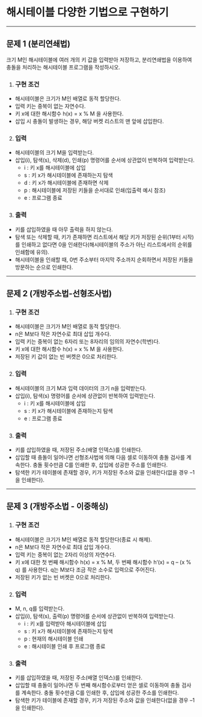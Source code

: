 <h1><strong >해시테이블 다양한 기법으로 구현하기</strong></h1>
<hr>

## 문제 1 (분리연쇄법)
크기 M인 해시테이블에 여러 개의 키 값을 입력받아 저장하고, 분리연쇄법을 이용하여 충돌을 처리하는 해시테이블 프로그램을 작성하시오. 

1. ### 구현 조건
- 해시테이블은 크기가 M인 배열로 동적 할당한다. 
- 입력 키는 중복이 없는 자연수다. 
- 키 x에 대한 해시함수 h(x) = x % M 을 사용한다.
- 삽입 시 충돌이 발생하는 경우, 해당 버켓 리스트의 맨 앞에 삽입한다.

2. ### 입력
- 해시테이블의 크기 M을 입력받는다. 
- 삽입(i), 탐색(s), 삭제(d), 인쇄(p) 명령어를 순서에 상관없이 반복하여 입력받는다. 
    - i <x> : 키 x를 해시테이블에 삽입
    - s <x> : 키 x가 해시테이블에 존재하는지 탐색
    - d <x> : 키 x가 해시테이블에 존재하면 삭제
    - p : 해시테이블에 저장된 키들을 순서대로 인쇄(입출력 예시 참조)
    - e : 프로그램 종료

3. ### 출력
- 키를 삽입하였을 때 아무 출력을 하지 않는다.
- 탐색 또는 삭제할 때, 키가 존재하면 리스트에서 해당 키가 저장된 순위(1부터 시작)를 인쇄하고 없다면 0을 인쇄한다(해시테이블의 주소가 아닌 리스트에서의 순위를 인쇄함에 유의).
- 해시테이블을 인쇄할 때, 0번 주소부터 마지막 주소까지 순회하면서 저장된 키들을 방문하는 순으로 인쇄한다. 

---

## 문제 2 (개방주소법-선형조사법)

1. ### 구현 조건
- 해시테이블은 크기가 M인 배열로 동적 할당한다.
- n은 M보다 작은 자연수로 최대 삽입 개수다.
- 입력 키는 중복이 없는 6자리 또는 8자리의 임의의 자연수(학번)다.
- 키 x에 대한 해시함수 h(x) = x % M 을 사용한다. 
- 저장된 키 값이 없는 빈 버켓은 0으로 처리한다. 

2. ### 입력
- 해시테이블의 크기 M과 입력 데이터의 크기 n을 입력받는다. 
- 삽입(i), 탐색(s) 명령어를 순서에 상관없이 반복하여 입력받는다. 
    - i <x> : 키 x를 해시테이블에 삽입
    - s <x> : 키 x가 해시테이블에 존재하는지 탐색
    - e : 프로그램 종료

3. ### 출력
- 키를 삽입하였을 때, 저장된 주소(배열 인덱스)를 인쇄한다.
- 삽입할 때 충돌이 일어나면 선형조사법에 의해 다음 셀로 이동하여 충돌 검사를 계속한다. 충돌 횟수만큼 C를 인쇄한 후, 삽입에 성공한 주소를 인쇄한다.
- 탐색한 키가 테이블에 존재할 경우, 키가 저장된 주소와 값을 인쇄한다(없을 경우 –1을 인쇄한다).

---

## 문제 3 (개방주소법 - 이중해싱)

1. ### 구현 조건
- 해시테이블은 크기가 M인 배열로 동적 할당한다(종료 시 해제).
- n은 M보다 작은 자연수로 최대 삽입 개수다. 
- 입력 키는 중복이 없는 2자리 이상의 자연수다. 
- 키 x에 대한 첫 번째 해시함수 h(x) = x % M, 두 번째 해시함수 h‘(x) = q – (x % q) 를 사용한다. q는 M보다 조금 작은 소수로 입력으로 주어진다.
- 저장된 키가 없는 빈 버켓은 0으로 처리한다. 

2. ### 입력
- M, n, q를 입력받는다. 
- 삽입(i), 탐색(s), 출력(p) 명령어를 순서에 상관없이 반복하여 입력받는다. 
    - i <x> : 키 x를 입력받아 해시테이블에 삽입
    - s <x> : 키 x가 해시테이블에 존재하는지 탐색
    - p : 현재의 해시테이블 인쇄
    - e : 해시테이블 인쇄 후 프로그램 종료

3. ### 출력
- 키를 삽입하였을 때, 저장된 주소(배열 인덱스)를 인쇄한다.
- 삽입할 때 충돌이 일어나면 두 번째 해시함수로부터 얻은 셀로 이동하여 충돌 검사를 계속한다. 충돌 횟수만큼 C를 인쇄한 후, 삽입에 성공한 주소를 인쇄한다.
- 탐색한 키가 테이블에 존재할 경우, 키가 저장된 주소와 값을 인쇄한다(없을 경우 –1을 인쇄한다).